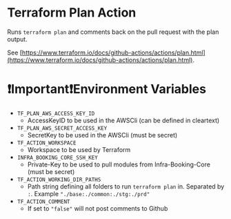 # Terraform Plan Action
Runs `terraform plan` and comments back on the pull request with the plan output.

See [https://www.terraform.io/docs/github-actions/actions/plan.html](https://www.terraform.io/docs/github-actions/actions/plan.html).

# ❗Important❗️Environment Variables

* `TF_PLAN_AWS_ACCESS_KEY_ID`
  * AccessKeyID to be used in the AWSCli (can be defined in cleartext)
* `TF_PLAN_AWS_SECRET_ACCESS_KEY`
  * SecretKey to be used in the AWSCli (must be secret)
* `TF_ACTION_WORKSPACE`
  * Workspace to be used by Terraform
* `INFRA_BOOKING_CORE_SSH_KEY`
  * Private-Key to be used to pull modules from Infra-Booking-Core (must be secret)
* `TF_ACTION_WORKING_DIR_PATHS`
  * Path string defining all folders to run `terraform plan` in. Separated by `:`. Example `"./base:./common:./stg:./prd"`
* `TF_ACTION_COMMENT`
  * If set to `"false"` will not post comments to Github 
